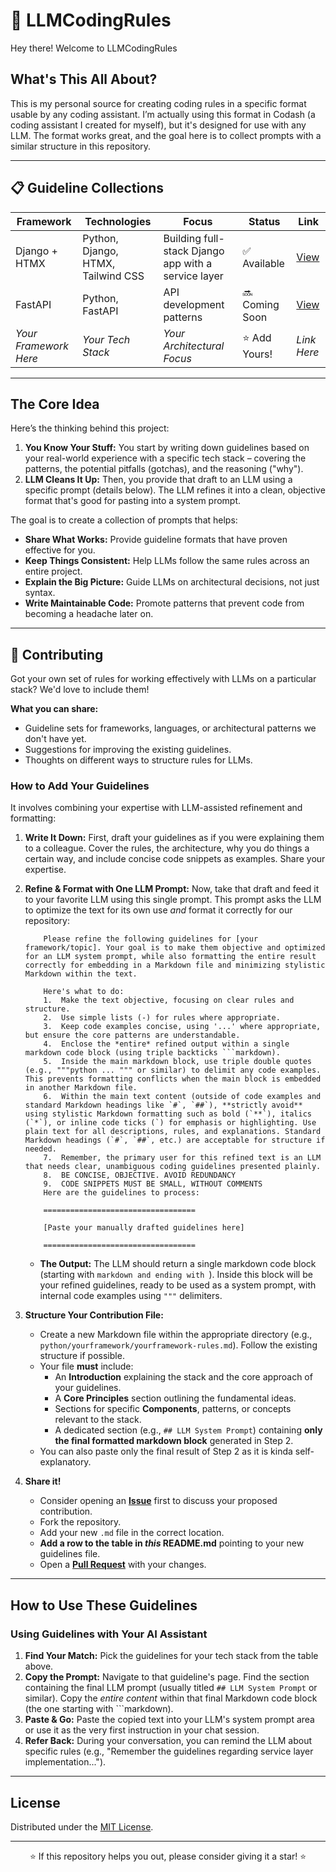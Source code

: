 # 🧠 LLMCodingRules

Hey there! Welcome to LLMCodingRules

## What's This All About?

This is my personal source for creating coding rules in a specific format usable by any coding assistant.
I’m actually using this format in Codash (a coding assistant I created for myself), but it's designed for use with any LLM.
The format works great, and the goal here is to collect prompts with a similar structure in this repository.

---

## 📋 Guideline Collections

| Framework             | Technologies                     | Focus                                               | Status        | Link                                         |
| --------------------- | -------------------------------- |-----------------------------------------------------| ------------- |----------------------------------------------|
| Django + HTMX         | Python, Django, HTMX, Tailwind CSS | Building full-stack Django app with a service layer | ✅ Available  | [View](./python/django/django-htmx-hacksoft.md) |
| FastAPI               | Python, FastAPI                  | API development patterns                            | 🔜 Coming Soon | [View](./guidelines/coming_soon.md)          |
| *Your Framework Here* | *Your Tech Stack*                | *Your Architectural Focus*                          | ⭐ Add Yours! | *Link Here*                                  |

---

## The Core Idea

Here’s the thinking behind this project:

1.  **You Know Your Stuff:** You start by writing down guidelines based on your real-world experience with a specific tech stack – covering the patterns, the potential pitfalls (gotchas), and the reasoning ("why").
2.  **LLM Cleans It Up:** Then, you provide that draft to an LLM using a specific prompt (details below). The LLM refines it into a clean, objective format that's good for pasting into a system prompt.

The goal is to create a collection of prompts that helps:

*   **Share What Works:** Provide guideline formats that have proven effective for you.
*   **Keep Things Consistent:** Help LLMs follow the same rules across an entire project.
*   **Explain the Big Picture:** Guide LLMs on architectural decisions, not just syntax.
*   **Write Maintainable Code:** Promote patterns that prevent code from becoming a headache later on.

---

## 🤝 Contributing

Got your own set of rules for working effectively with LLMs on a particular stack? We'd love to include them!

**What you can share:**

*   Guideline sets for frameworks, languages, or architectural patterns we don't have yet.
*   Suggestions for improving the existing guidelines.
*   Thoughts on different ways to structure rules for LLMs.

### How to Add Your Guidelines

It involves combining your expertise with LLM-assisted refinement and formatting:

1.  **Write It Down:** First, draft your guidelines as if you were explaining them to a colleague. Cover the rules, the architecture, why you do things a certain way, and include concise code snippets as examples. Share your expertise.

2.  **Refine & Format with One LLM Prompt:** Now, take that draft and feed it to your favorite LLM using this single prompt. This prompt asks the LLM to optimize the text for its own use *and* format it correctly for our repository:

    ```prompt
        Please refine the following guidelines for [your framework/topic]. Your goal is to make them objective and optimized for an LLM system prompt, while also formatting the entire result correctly for embedding in a Markdown file and minimizing stylistic Markdown within the text.
        
        Here's what to do:
        1.  Make the text objective, focusing on clear rules and structure.
        2.  Use simple lists (-) for rules where appropriate.
        3.  Keep code examples concise, using '...' where appropriate, but ensure the core patterns are understandable.
        4.  Enclose the *entire* refined output within a single markdown code block (using triple backticks ```markdown).
        5.  Inside the main markdown block, use triple double quotes (e.g., """python ... """ or similar) to delimit any code examples. This prevents formatting conflicts when the main block is embedded in another Markdown file.
        6.  Within the main text content (outside of code examples and standard Markdown headings like `#`, `##`), **strictly avoid** using stylistic Markdown formatting such as bold (`**`), italics (`*`), or inline code ticks (`) for emphasis or highlighting. Use plain text for all descriptions, rules, and explanations. Standard Markdown headings (`#`, `##`, etc.) are acceptable for structure if needed.
        7.  Remember, the primary user for this refined text is an LLM that needs clear, unambiguous coding guidelines presented plainly.
        8.  BE CONCISE, OBJECTIVE. AVOID REDUNDANCY
        9.  CODE SNIPPETS MUST BE SMALL, WITHOUT COMMENTS
        Here are the guidelines to process:
        
        ==================================
        
        [Paste your manually drafted guidelines here]
        
        ==================================
    ```
    *   **The Output:** The LLM should return a single markdown code block (starting with ```markdown and ending with ```). Inside this block will be your refined guidelines, ready to be used as a system prompt, with internal code examples using `"""` delimiters.

3.  **Structure Your Contribution File:**
    *   Create a new Markdown file within the appropriate directory (e.g., `python/yourframework/yourframework-rules.md`). Follow the existing structure if possible.
    *   Your file **must** include:
        *   An **Introduction** explaining the stack and the core approach of your guidelines.
        *   A **Core Principles** section outlining the fundamental ideas.
        *   Sections for specific **Components**, patterns, or concepts relevant to the stack.
        *   A dedicated section (e.g., `## LLM System Prompt`) containing **only the final formatted markdown block** generated in Step 2.
    * You can also paste only the final result of Step 2 as it is kinda self-explanatory.

4.  **Share it!**
    *   Consider opening an **[Issue](link/to/your/issues)** first to discuss your proposed contribution.
    *   Fork the repository.
    *   Add your new `.md` file in the correct location.
    *   **Add a row to the table in *this* README.md** pointing to your new guidelines file.
    *   Open a **[Pull Request](link/to/your/pulls)** with your changes.

---

## How to Use These Guidelines

### Using Guidelines with Your AI Assistant

1.  **Find Your Match:** Pick the guidelines for your tech stack from the table above.
2.  **Copy the Prompt:** Navigate to that guideline's page. Find the section containing the final LLM prompt (usually titled `## LLM System Prompt` or similar). Copy the *entire content* within that final Markdown code block (the one starting with ```markdown).
3.  **Paste & Go:** Paste the copied text into your LLM's system prompt area or use it as the very first instruction in your chat session.
4.  **Refer Back:** During your conversation, you can remind the LLM about specific rules (e.g., "Remember the guidelines regarding service layer implementation...").

---

## License

Distributed under the [MIT License](./LICENSE.md).

---

<p align="center">⭐ If this repository helps you out, please consider giving it a star! ⭐</p>
